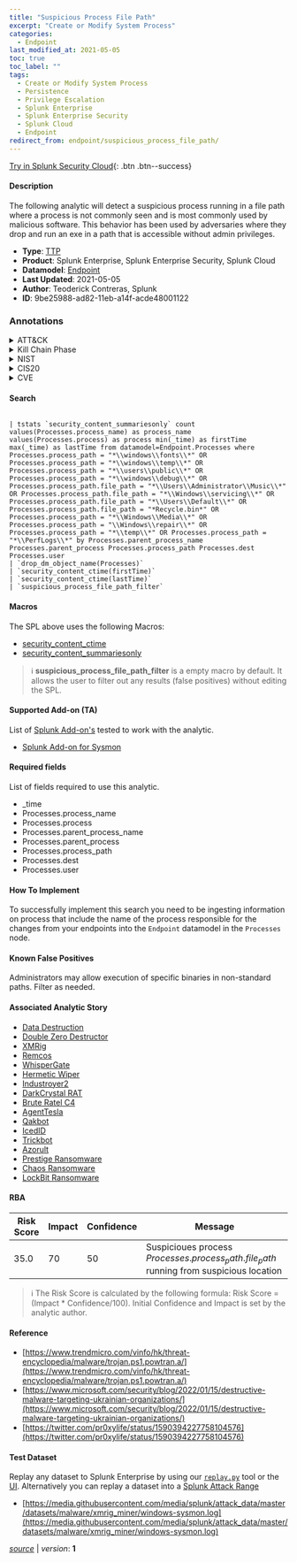 ```yaml
---
title: "Suspicious Process File Path"
excerpt: "Create or Modify System Process"
categories:
  - Endpoint
last_modified_at: 2021-05-05
toc: true
toc_label: ""
tags:
  - Create or Modify System Process
  - Persistence
  - Privilege Escalation
  - Splunk Enterprise
  - Splunk Enterprise Security
  - Splunk Cloud
  - Endpoint
redirect_from: endpoint/suspicious_process_file_path/
---
```




[Try in Splunk Security Cloud](https://www.splunk.com/en_us/cyber-security.html){: .btn .btn--success}

#### Description

The following analytic will detect a suspicious process running in a file path where a process is not commonly seen and is most commonly used by malicious software. This behavior has been used by adversaries where they drop and run an exe in a path that is accessible without admin privileges.

- **Type**: [TTP](https://github.com/splunk/security_content/wiki/Detection-Analytic-Types)
- **Product**: Splunk Enterprise, Splunk Enterprise Security, Splunk Cloud
- **Datamodel**: [Endpoint](https://docs.splunk.com/Documentation/CIM/latest/User/Endpoint)
- **Last Updated**: 2021-05-05
- **Author**: Teoderick Contreras, Splunk
- **ID**: 9be25988-ad82-11eb-a14f-acde48001122

### Annotations
<details>
  <summary>ATT&CK</summary>

<div markdown="1">

#### [ATT&CK](https://attack.mitre.org/)

| ID          | Technique   | Tactic         |
| ----------- | ----------- |--------------- |
| [T1543](https://attack.mitre.org/techniques/T1543/) | Create or Modify System Process | Persistence, Privilege Escalation |

</div>
</details>


<details>
  <summary>Kill Chain Phase</summary>

<div markdown="1">

* Exploitation


</div>
</details>


<details>
  <summary>NIST</summary>

<div markdown="1">



</div>
</details>

<details>
  <summary>CIS20</summary>

<div markdown="1">



</div>
</details>

<details>
  <summary>CVE</summary>

<div markdown="1">


</div>
</details>


#### Search

```

| tstats `security_content_summariesonly` count values(Processes.process_name) as process_name values(Processes.process) as process min(_time) as firstTime max(_time) as lastTime from datamodel=Endpoint.Processes where Processes.process_path = "*\\windows\\fonts\\*" OR Processes.process_path = "*\\windows\\temp\\*" OR Processes.process_path = "*\\users\\public\\*" OR Processes.process_path = "*\\windows\\debug\\*" OR Processes.process_path.file_path = "*\\Users\\Administrator\\Music\\*" OR Processes.process_path.file_path = "*\\Windows\\servicing\\*" OR Processes.process_path.file_path = "*\\Users\\Default\\*" OR Processes.process_path.file_path = "*Recycle.bin*" OR Processes.process_path = "*\\Windows\\Media\\*" OR Processes.process_path = "\\Windows\\repair\\*" OR Processes.process_path = "*\\temp\\*" OR Processes.process_path = "*\\PerfLogs\\*" by Processes.parent_process_name Processes.parent_process Processes.process_path Processes.dest Processes.user 
| `drop_dm_object_name(Processes)` 
| `security_content_ctime(firstTime)` 
| `security_content_ctime(lastTime)` 
| `suspicious_process_file_path_filter`
```

#### Macros
The SPL above uses the following Macros:
* [security_content_ctime](https://github.com/splunk/security_content/blob/develop/macros/security_content_ctime.yml)
* [security_content_summariesonly](https://github.com/splunk/security_content/blob/develop/macros/security_content_summariesonly.yml)

> :information_source:
> **suspicious_process_file_path_filter** is a empty macro by default. It allows the user to filter out any results (false positives) without editing the SPL.


#### Supported Add-on (TA)
List of [Splunk Add-on's](https://docs.splunk.com/Documentation/AddOns/released/Overview/AboutSplunkadd-ons) tested to work with the analytic.

* [Splunk Add-on for Sysmon](https://splunkbase.splunk.com/app/5709)


#### Required fields
List of fields required to use this analytic.
* _time
* Processes.process_name
* Processes.process
* Processes.parent_process_name
* Processes.parent_process
* Processes.process_path
* Processes.dest
* Processes.user



#### How To Implement
To successfully implement this search you need to be ingesting information on process that include the name of the process responsible for the changes from your endpoints into the `Endpoint` datamodel in the `Processes` node.
#### Known False Positives
Administrators may allow execution of specific binaries in non-standard paths. Filter as needed.

#### Associated Analytic Story
* [Data Destruction](/stories/data_destruction)
* [Double Zero Destructor](/stories/double_zero_destructor)
* [XMRig](/stories/xmrig)
* [Remcos](/stories/remcos)
* [WhisperGate](/stories/whispergate)
* [Hermetic Wiper](/stories/hermetic_wiper)
* [Industroyer2](/stories/industroyer2)
* [DarkCrystal RAT](/stories/darkcrystal_rat)
* [Brute Ratel C4](/stories/brute_ratel_c4)
* [AgentTesla](/stories/agenttesla)
* [Qakbot](/stories/qakbot)
* [IcedID](/stories/icedid)
* [Trickbot](/stories/trickbot)
* [Azorult](/stories/azorult)
* [Prestige Ransomware](/stories/prestige_ransomware)
* [Chaos Ransomware](/stories/chaos_ransomware)
* [LockBit Ransomware](/stories/lockbit_ransomware)




#### RBA

| Risk Score  | Impact      | Confidence   | Message      |
| ----------- | ----------- |--------------|--------------|
| 35.0 | 70 | 50 | Suspicioues process $Processes.process_path.file_path$ running from suspicious location |


> :information_source:
> The Risk Score is calculated by the following formula: Risk Score = (Impact * Confidence/100). Initial Confidence and Impact is set by the analytic author.


#### Reference

* [https://www.trendmicro.com/vinfo/hk/threat-encyclopedia/malware/trojan.ps1.powtran.a/](https://www.trendmicro.com/vinfo/hk/threat-encyclopedia/malware/trojan.ps1.powtran.a/)
* [https://www.microsoft.com/security/blog/2022/01/15/destructive-malware-targeting-ukrainian-organizations/](https://www.microsoft.com/security/blog/2022/01/15/destructive-malware-targeting-ukrainian-organizations/)
* [https://twitter.com/pr0xylife/status/1590394227758104576](https://twitter.com/pr0xylife/status/1590394227758104576)



#### Test Dataset
Replay any dataset to Splunk Enterprise by using our [`replay.py`](https://github.com/splunk/attack_data#using-replaypy) tool or the [UI](https://github.com/splunk/attack_data#using-ui).
Alternatively you can replay a dataset into a [Splunk Attack Range](https://github.com/splunk/attack_range#replay-dumps-into-attack-range-splunk-server)

* [https://media.githubusercontent.com/media/splunk/attack_data/master/datasets/malware/xmrig_miner/windows-sysmon.log](https://media.githubusercontent.com/media/splunk/attack_data/master/datasets/malware/xmrig_miner/windows-sysmon.log)



[*source*](https://github.com/splunk/security_content/tree/develop/detections/endpoint/suspicious_process_file_path.yml) \| *version*: **1**